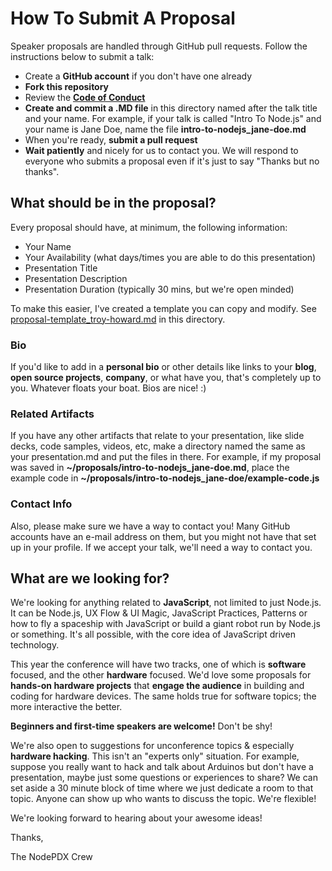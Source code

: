 
How To Submit A Proposal
========================

Speaker proposals are handled through GitHub pull requests. Follow the instructions below to submit a talk:

* Create a **GitHub account** if you don't have one already
* **Fork this repository**
* Review the **[Code of Conduct](https://github.com/nodepdx/nodepdx.github.com/blob/master/code-of-conduct.md)**
* **Create and commit a .MD file** in this directory named after the talk title and your name. For example, if your talk is called "Intro To Node.js" and your name is Jane Doe, name the file **intro-to-nodejs_jane-doe.md**
* When you're ready, **submit a pull request**
* **Wait patiently** and nicely for us to contact you. We will respond to everyone who submits a proposal even if it's just to say "Thanks but no thanks".


What should be in the proposal?
-------------------------------

Every proposal should have, at minimum, the following information: 

* Your Name
* Your Availability (what days/times you are able to do this presentation)
* Presentation Title
* Presentation Description
* Presentation Duration (typically 30 mins, but we're open minded)

To make this easier, I've created a template you can copy and modify. See [proposal-template_troy-howard.md](https://github.com/nodepdx/nodepdx.github.com/blob/master/proposals/proposal-template_troy-howard.md) in this directory.

### Bio

If you'd like to add in a **personal bio** or other details like links to your **blog**, **open source projects**, **company**, or what have you, that's completely up to you. Whatever floats your boat. Bios are nice!  :)


### Related Artifacts

If you have any other artifacts that relate to your presentation, like slide decks, code samples, videos, etc, make a directory named the same as your presentation.md and put the files in there. For example, if my proposal was saved in **~/proposals/intro-to-nodejs_jane-doe.md**, place the example code in **~/proposals/intro-to-nodejs_jane-doe/example-code.js** 


### Contact Info

Also, please make sure we have a way to contact you! Many GitHub accounts have an e-mail address on them, but you might not have that set up in your profile. If we accept your talk, we'll need a way to contact you. 


What are we looking for?
------------------------

We're looking for anything related to **JavaScript**, not limited to just Node.js. It can be Node.js, UX Flow & UI Magic, JavaScript Practices, Patterns or how to fly a spaceship with JavaScript or build a giant robot run by Node.js or something. It's all possible, with the core idea of JavaScript driven technology.

This year the conference will have two tracks, one of which is **software** focused, and the other **hardware** focused. We'd love some proposals for **hands-on hardware projects** that **engage the audience** in building and coding for hardware devices. The same holds true for software topics; the more interactive the better.

**Beginners and first-time speakers are welcome!** Don't be shy!

We're also open to suggestions for unconference topics & especially **hardware hacking**. This isn't an "experts only" situation. For example, suppose you really want to hack and talk about Arduinos but don't have a presentation, maybe just some questions or experiences to share? We can set aside a 30 minute block of time where we just dedicate a room to that topic. Anyone can show up who wants to discuss the topic. We're flexible!

We're looking forward to hearing about your awesome ideas!


Thanks,

The NodePDX Crew
